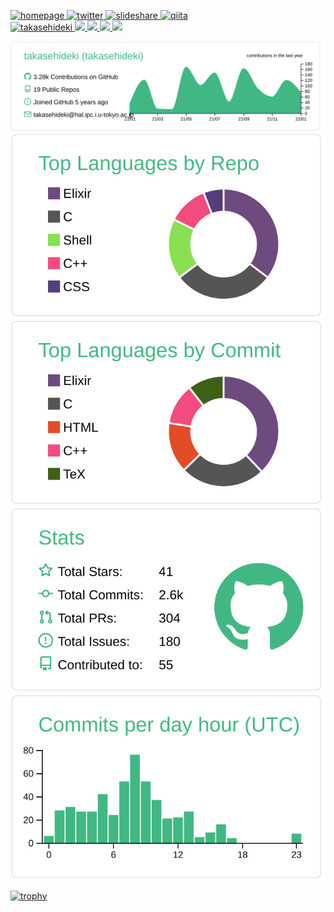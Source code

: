 <p align="left">
  <!--
  <a href="https://takasehideki.github.io/">
  -->
  <a href="https://www.tlk-emb.jp/">
    <img alt="homepage" width="40px" src="https://www.svgrepo.com/show/125455/home-page.svg" />
  </a> 
  <a href="https://twitter.com/takasehideki">
    <img alt="twitter" width="40px" src="https://cdn-icons-png.flaticon.com/512/124/124021.png" />
  </a> 
  <a href="https://slideshare.net/takasehideki">
    <img alt="slideshare" width="40px" src="https://simpleicons.org/icons/slideshare.svg" />
  </a> 
  <a href="https://qiita.com/takasehideki">
    <img alt="qiita" width="40px" src="https://simpleicons.org/icons/qiita.svg" />
  </a> 
  <br>
  <a href="https://github.com/takasehideki/takasehideki/">
    <img src="https://komarev.com/ghpvc/?username=takasehideki" alt="takasehideki" />
  </a>
  <a href="http://twitter.com/takasehideki">
    <img height="20" src="https://img.shields.io/twitter/follow/takasehideki?label=Twitter&logo=twitter&style=flat" />
  </a>
  <a href="https://github.com/takasehideki">
    <img height="20" src="https://img.shields.io/github/followers/takasehideki?label=follow&logo=github&style=flat" />
  </a>
  <a href="http://qiita.com/takasehideki">
    <img height="20" src="https://qiita-badge.apiapi.app/s/takasehideki/posts.svg" />
  </a>
  <a href="http://qiita.com/takasehideki">
    <img height="20" src="https://qiita-badge.apiapi.app/s/takasehideki/contributions.svg" />
  </a>
</p>


<!--
<p align="left"> 
  <img alt="Top Langs" height="150px" src="https://github-readme-stats.vercel.app/api/top-langs/?username=takasehideki&layout=compact&count_private=true&show_icons=true&show_icons=true" />
  <img alt="github stats" height="150px" src="https://github-readme-stats.vercel.app/api?username=takasehideki&count_private=true&show_icons=true&show_icons=true" />
</p>
-->

[![](https://raw.githubusercontent.com/takasehideki/takasehideki/main/profile-summary-card-output/vue/0-profile-details.svg)](https://github.com/vn7n24fzkq/github-profile-summary-cards)
[![](https://raw.githubusercontent.com/takasehideki/takasehideki/main/profile-summary-card-output/vue/1-repos-per-language.svg)](https://github.com/vn7n24fzkq/github-profile-summary-cards) [![](https://raw.githubusercontent.com/takasehideki/takasehideki/main/profile-summary-card-output/vue/2-most-commit-language.svg)](https://github.com/vn7n24fzkq/github-profile-summary-cards)
[![](https://raw.githubusercontent.com/takasehideki/takasehideki/main/profile-summary-card-output/vue/3-stats.svg)](https://github.com/vn7n24fzkq/github-profile-summary-cards) [![](https://raw.githubusercontent.com/takasehideki/takasehideki/main/profile-summary-card-output/vue/4-productive-time.svg)](https://github.com/vn7n24fzkq/github-profile-summary-cards)

[![trophy](https://github-profile-trophy.vercel.app/?username=takasehideki)](https://github.com/ryo-ma/github-profile-trophy)

